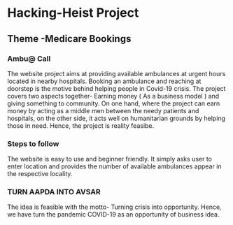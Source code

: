 # Hacking-Heist Project
## Theme -Medicare Bookings
### Ambu@ Call
The website project aims at providing available ambulances at urgent hours located in nearby hospitals. Booking an ambulance and reaching at doorstep is the motive behind helping people in Covid-19 crisis.
The project covers two aspects together- Earning money ( As a business model ) and giving something to community. On one hand, where the project can earn money by acting as a middle men between the needy patients and hospitals, on the other side, it acts well on humanitarian grounds by helping those in need. 
Hence, the project is reality feasibe.
### Steps to follow
The website is easy to use and beginner friendly. It simply asks user to enter location and provides the number of available ambulances appear in the respective locality.

### TURN AAPDA INTO AVSAR
The idea is feasible with the motto- Turning crisis into opportunity. Hence, we have turn the pandemic COVID-19 as an opportunity of business idea.
